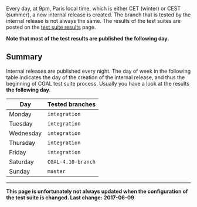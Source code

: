 Every day, at 9pm, Paris local time, which is either CET (winter) or
CEST (summer), a new internal release is created. The branch that is
tested by the internal release is not always the same.
The results of the test suites are posted on the
[test suite results](https://cgal.geometryfactory.com/CGAL/Members/testsuite/) page.

**Note that most of the test results are published the following day.**

## Summary

Internal releases are published every night. The day of week in the
following table indicates the day of the creation of the internal
release, and thus the beginning of CGAL test suite process. Usually you
have a look at the results **the following day**.

  
   Day      |  Tested branches 
  ----------| ----------------
  Monday    |  `integration`
  Tuesday   |  `integration`
  Wednesday |  `integration`
  Thursday  |  `integration`
  Friday    |  `integration`
  Saturday  |  `CGAL-4.10-branch`
  Sunday    |  `master`
              
  -------------------------------

**This page is unfortunately not always updated when the configuration
of the test suite is changed. Last change:** **2017-06-09**
